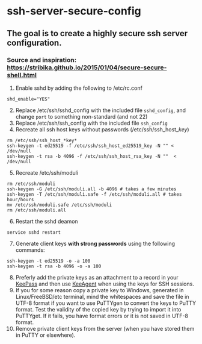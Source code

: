 # ssh-server-secure-config
## The goal is to create a highly secure ssh server configuration.

### Source and inspiration: https://stribika.github.io/2015/01/04/secure-secure-shell.html

1. Enable sshd by adding the following to /etc/rc.conf
```
shd_enable="YES"
```
2. Replace /etc/ssh/sshd_config with the included file `sshd_config`, and change `port` to something non-standard (and not 22)
3. Replace /etc/ssh/ssh_config with the included file `ssh_config`
4. Recreate all ssh host keys without passwords (/etc/ssh/ssh_host_*key*)
```
rm /etc/ssh/ssh_host_*key*
ssh-keygen -t ed25519 -f /etc/ssh/ssh_host_ed25519_key -N "" < /dev/null
ssh-keygen -t rsa -b 4096 -f /etc/ssh/ssh_host_rsa_key -N ""  < /dev/null
```
5. Recreate /etc/ssh/moduli
```
rm /etc/ssh/moduli
ssh-keygen -G /etc/ssh/moduli.all -b 4096 # takes a few minutes
ssh-keygen -T /etc/ssh/moduli.safe -f /etc/ssh/moduli.all # takes hour/hours
mv /etc/ssh/moduli.safe /etc/ssh/moduli
rm /etc/ssh/moduli.all
```
6. Restart the sshd deamon
```
service sshd restart
```
7. Generate client keys **with strong passwords** using the following commands:
```
ssh-keygen -t ed25519 -o -a 100
ssh-keygen -t rsa -b 4096 -o -a 100
```
8. Preferly add the private keys as an attachment to a record in your [KeePass](https://www.keepas.info) and then use [KeeAgent](https://lechnology.com/software/keeagent/) when using the keys for SSH sessions.
9. If you for some reason copy a private key to Windows, generated in Linux/FreeBSD/etc terminal, mind the whitespaces and save the file in UTF-8 format if you want to use PuTTYgen to convert the keys to PuTTY format. Test the validity of the copied key by trying to import it into PuTTYget. If it fails, you have format errors or it is not saved in UTF-8 format.
10. Remove private client keys from the server (when you have stored them in PuTTY or elsewhere).
